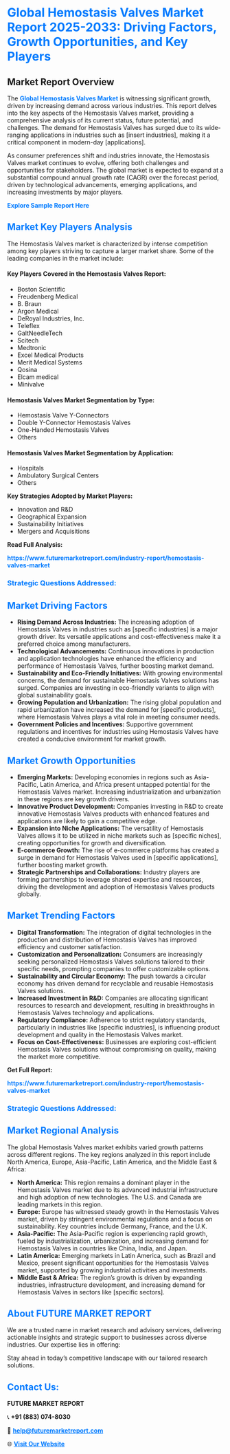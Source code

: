 <h1 style="color: #007BFF;">Global Hemostasis Valves Market Report 2025-2033: Driving Factors, Growth Opportunities, and Key Players</h1>

<section id="overview">
<h2>Market Report Overview</h2>
<p>The <a href="https://www.futuremarketreport.com/industry-report/hemostasis-valves-market" style="color: #007BFF; text-decoration: none;"><strong>Global Hemostasis Valves Market</strong></a> is witnessing significant growth, driven by increasing demand across various industries. This report delves into the key aspects of the Hemostasis Valves market, providing a comprehensive analysis of its current status, future potential, and challenges. The demand for Hemostasis Valves has surged due to its wide-ranging applications in industries such as [insert industries], making it a critical component in modern-day [applications].</p>
<p>As consumer preferences shift and industries innovate, the Hemostasis Valves market continues to evolve, offering both challenges and opportunities for stakeholders. The global market is expected to expand at a substantial compound annual growth rate (CAGR) over the forecast period, driven by technological advancements, emerging applications, and increasing investments by major players.</p>
</section>

<section id="overview">
<p><a href="https://www.futuremarketreport.com/request-sample/reportId=27932" style="color: #007BFF; text-decoration: none;"><strong>Explore Sample Report Here</strong></a></p>
</section>

<section id="key-players">
<h2 style="color: #007BFF;">Market Key Players Analysis</h2>
<p>The Hemostasis Valves market is characterized by intense competition among key players striving to capture a larger market share. Some of the leading companies in the market include:</p>
<h4>Key Players Covered in the Hemostasis Valves Report:</h4>
<ul><li>Boston Scientific</li><li>Freudenberg Medical</li><li>B. Braun</li><li>Argon Medical</li><li>DeRoyal Industries, Inc.</li><li>Teleflex</li><li>GaltNeedleTech</li><li>Scitech</li><li>Medtronic</li><li>Excel Medical Products</li><li>Merit Medical Systems</li><li>Qosina</li><li>Elcam medical</li><li>Minivalve</li></ul>
<h4>Hemostasis Valves Market Segmentation by Type:</h4>
<ul><li>Hemostasis Valve Y-Connectors</li><li>Double Y-Connector Hemostasis Valves</li><li>One-Handed Hemostasis Valves</li><li>Others</li></ul>

<h4>Hemostasis Valves Market Segmentation by Application:</h4>
<ul><li>Hospitals</li><li>Ambulatory Surgical Centers</li><li>Others</li></ul>
<p><strong>Key Strategies Adopted by Market Players:</strong></p>
<ul>
<li>Innovation and R&D</li>
<li>Geographical Expansion</li>
<li>Sustainability Initiatives</li>
<li>Mergers and Acquisitions</li>
</ul>
</section>

<section>
<p><strong>Read Full Analysis: </strong></p><a href="https://www.futuremarketreport.com/industry-report/hemostasis-valves-market" style="color: #007BFF; text-decoration: none;"><strong>https://www.futuremarketreport.com/industry-report/hemostasis-valves-market</strong></a>
<h3 style="color: #007BFF;">Strategic Questions Addressed:</h3>
</section>

<section id="driving-factors">
<h2 style="color: #007BFF;">Market Driving Factors</h2>
<ul>
<li><strong>Rising Demand Across Industries:</strong> The increasing adoption of Hemostasis Valves in industries such as [specific industries] is a major growth driver. Its versatile applications and cost-effectiveness make it a preferred choice among manufacturers.</li>
<li><strong>Technological Advancements:</strong> Continuous innovations in production and application technologies have enhanced the efficiency and performance of Hemostasis Valves, further boosting market demand.</li>
<li><strong>Sustainability and Eco-Friendly Initiatives:</strong> With growing environmental concerns, the demand for sustainable Hemostasis Valves solutions has surged. Companies are investing in eco-friendly variants to align with global sustainability goals.</li>
<li><strong>Growing Population and Urbanization:</strong> The rising global population and rapid urbanization have increased the demand for [specific products], where Hemostasis Valves plays a vital role in meeting consumer needs.</li>
<li><strong>Government Policies and Incentives:</strong> Supportive government regulations and incentives for industries using Hemostasis Valves have created a conducive environment for market growth.</li>
</ul>
</section>

<section id="growth-opportunities">
<h2 style="color: #007BFF;">Market Growth Opportunities</h2>
<ul>
<li><strong>Emerging Markets:</strong> Developing economies in regions such as Asia-Pacific, Latin America, and Africa present untapped potential for the Hemostasis Valves market. Increasing industrialization and urbanization in these regions are key growth drivers.</li>
<li><strong>Innovative Product Development:</strong> Companies investing in R&D to create innovative Hemostasis Valves products with enhanced features and applications are likely to gain a competitive edge.</li>
<li><strong>Expansion into Niche Applications:</strong> The versatility of Hemostasis Valves allows it to be utilized in niche markets such as [specific niches], creating opportunities for growth and diversification.</li>
<li><strong>E-commerce Growth:</strong> The rise of e-commerce platforms has created a surge in demand for Hemostasis Valves used in [specific applications], further boosting market growth.</li>
<li><strong>Strategic Partnerships and Collaborations:</strong> Industry players are forming partnerships to leverage shared expertise and resources, driving the development and adoption of Hemostasis Valves products globally.</li>
</ul>
</section>

<section id="trending-factors">
<h2 style="color: #007BFF;">Market Trending Factors</h2>
<ul>
<li><strong>Digital Transformation:</strong> The integration of digital technologies in the production and distribution of Hemostasis Valves has improved efficiency and customer satisfaction.</li>
<li><strong>Customization and Personalization:</strong> Consumers are increasingly seeking personalized Hemostasis Valves solutions tailored to their specific needs, prompting companies to offer customizable options.</li>
<li><strong>Sustainability and Circular Economy:</strong> The push towards a circular economy has driven demand for recyclable and reusable Hemostasis Valves solutions.</li>
<li><strong>Increased Investment in R&D:</strong> Companies are allocating significant resources to research and development, resulting in breakthroughs in Hemostasis Valves technology and applications.</li>
<li><strong>Regulatory Compliance:</strong> Adherence to strict regulatory standards, particularly in industries like [specific industries], is influencing product development and quality in the Hemostasis Valves market.</li>
<li><strong>Focus on Cost-Effectiveness:</strong> Businesses are exploring cost-efficient Hemostasis Valves solutions without compromising on quality, making the market more competitive.</li>
</ul>
</section>

<section>
<p><strong>Get Full Report: </strong></p><a href="https://www.futuremarketreport.com/industry-report/hemostasis-valves-market" style="color: #007BFF; text-decoration: none;"><strong>https://www.futuremarketreport.com/industry-report/hemostasis-valves-market</strong></a>
<h3 style="color: #007BFF;">Strategic Questions Addressed:</h3>
</section>


<section id="regional-analysis">
<h2 style="color: #007BFF;">Market Regional Analysis</h2>
<p>The global Hemostasis Valves market exhibits varied growth patterns across different regions. The key regions analyzed in this report include North America, Europe, Asia-Pacific, Latin America, and the Middle East & Africa:</p>
<ul>
<li><strong>North America:</strong> This region remains a dominant player in the Hemostasis Valves market due to its advanced industrial infrastructure and high adoption of new technologies. The U.S. and Canada are leading markets in this region.</li>
<li><strong>Europe:</strong> Europe has witnessed steady growth in the Hemostasis Valves market, driven by stringent environmental regulations and a focus on sustainability. Key countries include Germany, France, and the U.K.</li>
<li><strong>Asia-Pacific:</strong> The Asia-Pacific region is experiencing rapid growth, fueled by industrialization, urbanization, and increasing demand for Hemostasis Valves in countries like China, India, and Japan.</li>
<li><strong>Latin America:</strong> Emerging markets in Latin America, such as Brazil and Mexico, present significant opportunities for the Hemostasis Valves market, supported by growing industrial activities and investments.</li>
<li><strong>Middle East & Africa:</strong> The region’s growth is driven by expanding industries, infrastructure development, and increasing demand for Hemostasis Valves in sectors like [specific sectors].</li>
</ul>
</section>

<footer>
<h2 style="color: #007BFF;">About FUTURE MARKET REPORT</h2>
<p>We are a trusted name in market research and advisory services, delivering actionable insights and strategic support to businesses across diverse industries. Our expertise lies in offering:</p>

<p>Stay ahead in today’s competitive landscape with our tailored research solutions.</p>

<h2 style="color: #007BFF;">Contact Us:</h2>
<p><strong>FUTURE MARKET REPORT</strong></p>
<p>📞 <strong>+91 (883) 074-8030</strong></p>
<p>📧 <strong><a href="mailto:help@futuremarketreport.com" style="color: #007BFF;">help@futuremarketreport.com</a></strong></p>
<p>🌐 <strong><a href="https://www.futuremarketreport.com/" style="color: #007BFF;">Visit Our Website</a></strong></p>
</footer>